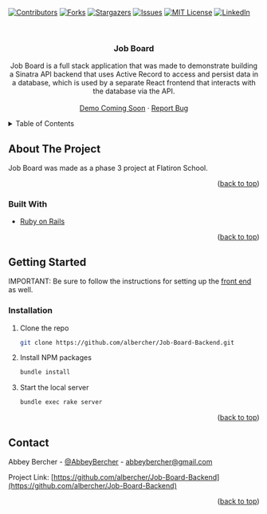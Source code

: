<div id="top"></div>
<!--
*** Thanks for checking out the Best-README-Template. If you have a suggestion
*** that would make this better, please fork the repo and create a pull request
*** or simply open an issue with the tag "enhancement".
*** Don't forget to give the project a star!
*** Thanks again! Now go create something AMAZING! :D
-->



<!-- PROJECT SHIELDS -->
<!--
*** I'm using markdown "reference style" links for readability.
*** Reference links are enclosed in brackets [ ] instead of parentheses ( ).
*** See the bottom of this document for the declaration of the reference variables
*** for contributors-url, forks-url, etc. This is an optional, concise syntax you may use.
*** https://www.markdownguide.org/basic-syntax/#reference-style-links
-->
[![Contributors][contributors-shield]][contributors-url]
[![Forks][forks-shield]][forks-url]
[![Stargazers][stars-shield]][stars-url]
[![Issues][issues-shield]][issues-url]
[![MIT License][license-shield]][license-url]
[![LinkedIn][linkedin-shield]][linkedin-url]



<!-- PROJECT LOGO -->
<br />
<div align="center">


<h3 align="center">Job Board</h3>

  <p align="center">
    Job Board is a full stack application that was made to demonstrate building a Sinatra API backend that uses Active Record to access and persist data in a database, which is used by a separate React frontend that interacts with the database via the API.
    <br />
    <br />
    <a href="https://github.com/albercher/Job-Board-Backend">Demo Coming Soon</a>
    ·
    <a href="https://github.com/albercher/Job-Board-Backend/issues">Report Bug</a>
  </p>
</div>



<!-- TABLE OF CONTENTS -->
<details>
  <summary>Table of Contents</summary>
  <ol>
    <li>
      <a href="#about-the-project">About The Project</a>
      <ul>
        <li><a href="#built-with">Built With</a></li>
      </ul>
    </li>
    <li>
      <a href="#getting-started">Getting Started</a>
      <ul>
        <li><a href="#prerequisites">Prerequisites</a></li>
        <li><a href="#installation">Installation</a></li>
      </ul>
    </li>
    <li><a href="#contact">Contact</a></li>
  </ol>
</details>



<!-- ABOUT THE PROJECT -->
## About The Project

Job Board was made as a phase 3 project at Flatiron School.

<p align="right">(<a href="#top">back to top</a>)</p>



### Built With

* [Ruby on Rails](https://guides.rubyonrails.org/v5.0/index.html)


<p align="right">(<a href="#top">back to top</a>)</p>



<!-- GETTING STARTED -->
## Getting Started

IMPORTANT: Be sure to follow the instructions for setting up the [front end](https://github.com/albercher/Job-Board-Frontend) as well.


### Installation

1. Clone the repo
   ```sh
   git clone https://github.com/albercher/Job-Board-Backend.git
   ```
2. Install NPM packages
   ```sh
   bundle install
   ```
3. Start the local server
   ```sh
   bundle exec rake server
   ```

<p align="right">(<a href="#top">back to top</a>)</p>



<!-- CONTACT -->
## Contact

Abbey Bercher - [@AbbeyBercher](https://twitter.com/AbbeyBercher) - abbeybercher@gmail.com

Project Link: [https://github.com/albercher/Job-Board-Backend](https://github.com/albercher/Job-Board-Backend)

<p align="right">(<a href="#top">back to top</a>)</p>



<!-- MARKDOWN LINKS & IMAGES -->
<!-- https://www.markdownguide.org/basic-syntax/#reference-style-links -->
[contributors-shield]: https://img.shields.io/github/contributors/albercher/Job-Board-Backend.svg?style=for-the-badge
[contributors-url]: https://github.com/albercher/Job-Board-Backend/graphs/contributors
[forks-shield]: https://img.shields.io/github/forks/albercher/Job-Board-Backend.svg?style=for-the-badge
[forks-url]: https://github.com/albercher/Job-Board-Backend/network/members
[stars-shield]: https://img.shields.io/github/stars/albercher/Job-Board-Backend.svg?style=for-the-badge
[stars-url]: https://github.com/albercher/Job-Board-Backend/stargazers
[issues-shield]: https://img.shields.io/github/issues/albercher/Job-Board-Backend.svg?style=for-the-badge
[issues-url]: https://github.com/albercher/Job-Board-Backend/issues
[license-shield]: https://img.shields.io/github/license/albercher/Job-Board-Backend.svg?style=for-the-badge
[license-url]: https://github.com/albercher/Job-Board-Backend/blob/master/LICENSE.txt
[linkedin-shield]: https://img.shields.io/badge/-LinkedIn-black.svg?style=for-the-badge&logo=linkedin&colorB=555
[linkedin-url]: https://linkedin.com/in/abbeybercher
[product-screenshot]: images/screenshot.png